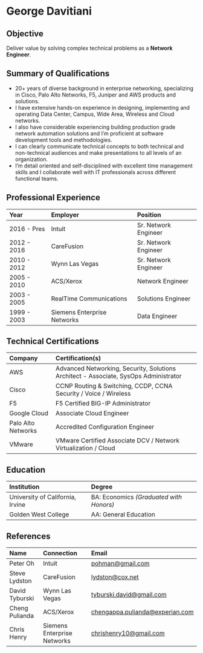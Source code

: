 # George Davitiani


## Objective
Deliver value by solving complex technical problems as a **Network Engineer**.


## Summary of Qualifications
- 20+ years of diverse background in enterprise networking, specializing in Cisco, Palo Alto Networks, F5, Juniper and AWS products and solutions.
- I have extensive hands-on experience in designing, implementing and operating Data Center, Campus, Wide Area, Wireless and Cloud networks.
- I also have considerable experiencing building production grade network automation solutions and I’m proficient at software development tools and methodologies.
- I can clearly communicate technical concepts to both technical and non-technical audiences and make presentations to all levels of an organization.
- I’m detail oriented and self-disciplined with excellent time management skills and I collaborate well with IT professionals across different functional teams.


## Professional Experience
| Year        | Employer                    | Position
| :---------- | :-------------------------- | :------------------- |
| 2016 - Pres | Intuit                      | Sr. Network Engineer |
| 2012 - 2016 | CareFusion                  | Sr. Network Engineer |
| 2010 - 2012 | Wynn Las Vegas              | Sr. Network Engineer |
| 2005 - 2010 | ACS/Xerox                   | Network Engineer     |
| 2003 - 2005 | RealTime Communications     | Solutions Engineer   |
| 1999 - 2003 | Siemens Enterprise Networks | Data Engineer        |


## Technical Certifications
| Company            | Certification(s)                                                                     |
| :----------------- | :----------------------------------------------------------------------------------- |
| AWS                | Advanced Networking, Security, Solutions Architect - Associate, SysOps Administrator |
| Cisco              | CCNP Routing & Switching, CCDP, CCNA Security / Voice / Wireless                     |
| F5                 | F5 Certified BIG-IP Administrator                                                    |
| Google Cloud       | Associate Cloud Engineer                                                             |
| Palo Alto Networks | Accredited Configuration Engineer                                                    |
| VMware             | VMware Certified Associate DCV / Network Virtualization / Cloud                      |


## Education
| Institution                      | Degree                                  |
| :------------------------------- | :-------------------------------------- |
| University of California, Irvine | BA: Economics _(Graduated with Honors)_ |
| Golden West College              | AA: General Education                   |


## References
| Name           | Connection                  | Email                           |
| :------------- | :-------------------------- | :------------------------------ |
| Peter Oh       | Intuit                      | pohman@gmail.com                |
| Steve Lydston  | CareFusion                  | lydston@cox.net                 |
| David Tyburski | Wynn Las Vegas              | tyburski.david@gmail.com        |
| Cheng Pulianda | ACS/Xerox                   | chengappa.pulianda@experian.com |
| Chris Henry    | Siemens Enterprise Networks | chrishenry10@gmail.com          |
